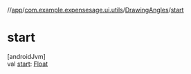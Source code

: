 //[app](../../../index.md)/[com.example.expensesage.ui.utils](../index.md)/[DrawingAngles](index.md)/[start](start.md)

# start

[androidJvm]\
val [start](start.md): [Float](https://kotlinlang.org/api/latest/jvm/stdlib/kotlin/-float/index.html)

